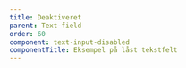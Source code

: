 ```yaml
---
title: Deaktiveret
parent: Text-field
order: 60
component: text-input-disabled
componentTitle: Eksempel på låst tekstfelt
---
```

